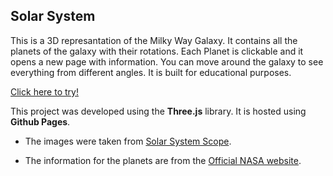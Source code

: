 ## Solar System

This is a 3D represantation of the Milky Way Galaxy. It contains all the planets of the galaxy with their rotations.
Each Planet is clickable and it opens a new page with information. You can move around the galaxy to see everything from different angles. It is built for educational purposes.

[Click here to try!](https://billykonstas.github.io/solar-system/)

This project was developed using the **Three.js** library. It is hosted using **Github Pages**.

- The images were taken from [Solar System Scope](https://www.solarsystemscope.com/textures/).

- The information for the planets are from the [Official NASA website](https://solarsystem.nasa.gov/planets/overview/).


